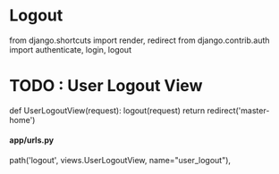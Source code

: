 #   Logout 

from django.shortcuts import render, redirect
from django.contrib.auth import authenticate, login, logout


# TODO  :   User Logout View
def UserLogoutView(request):
    logout(request)
    return redirect('master-home')




####    app/urls.py
path('logout', views.UserLogoutView, name="user_logout"),